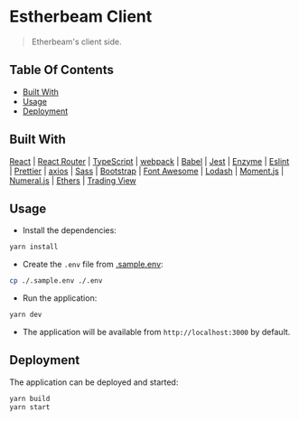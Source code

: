 # Estherbeam Client

> Etherbeam's client side.

## Table Of Contents

- [Built With](#built-with)
- [Usage](#usage)
- [Deployment](#deployment)

## Built With

[React](https://reactjs.org) | [React Router](https://reactrouter.com) | [TypeScript](https://www.typescriptlang.org) | [webpack](https://webpack.js.org) | [Babel](https://babeljs.io) | [Jest](https://jestjs.io) | [Enzyme](https://enzymejs.github.io) | [Eslint](https://eslint.org) | [Prettier](https://prettier.io) | [axios](https://github.com/axios/axios) | [Sass](https://sass-lang.com) | [Bootstrap](https://getbootstrap.com) | [Font Awesome](https://fontawesome.com) | [Lodash](https://lodash.com) | [Moment.js](https://momentjs.com) | [Numeral.js](http://numeraljs.com) | [Ethers](https://docs.ethers.io/) | [Trading View](https://www.tradingview.com/)

## Usage

- Install the dependencies:

```bash
yarn install
```

- Create the `.env` file from [.sample.env](.sample.env):

```bash
cp ./.sample.env ./.env
```

- Run the application:

```bash
yarn dev
```

- The application will be available from `http://localhost:3000` by default.

## Deployment

The application can be deployed and started:

```bash
yarn build
yarn start
```
